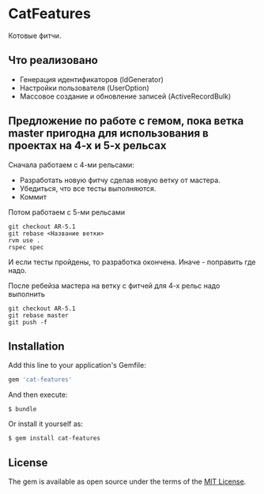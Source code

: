 # CatFeatures

Котовые фитчи.

## Что реализовано

- Генерация идентификаторов (IdGenerator)
- Настройки пользователя (UserOption)
- Массовое создание и обновление записей (ActiveRecordBulk)

## Предложение по работе с гемом, пока ветка master пригодна для использования в проектах на 4-х и 5-х рельсах

Сначала работаем с 4-ми рельсами:
- Разработать новую фитчу сделав новую ветку от мастера.
- Убедиться, что все тесты выполняются.
- Коммит

Потом работаем с 5-ми рельсами
```
git checkout AR-5.1
git rebase <Название ветки>
rvm use .
rspec spec
```
И если тесты пройдены, то разработка окончена. Иначе - поправить где надо.

После ребейза мастера на ветку с фитчей для 4-х рельс надо выполнить
```
git checkout AR-5.1
git rebase master
git push -f
```

## Installation

Add this line to your application's Gemfile:

```ruby
gem 'cat-features'
```

And then execute:

    $ bundle

Or install it yourself as:

    $ gem install cat-features

## License

The gem is available as open source under the terms of the [MIT License](http://opensource.org/licenses/MIT).
